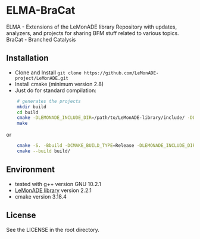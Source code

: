 # ELMA-BraCat
ELMA - Extensions of the LeMonADE library
Repository with updates, analyzers, and projects for sharing BFM stuff related to various topics.
BraCat - Branched Catalysis

## Installation

* Clone and Install `git clone https://github.com/LeMonADE-project/LeMonADE.git`
* Install cmake (minimum version 2.8)
* Just do for standard compilation:
 
````sh
    # generates the projects
    mkdir build
    cd build
    cmake -DLEMONADE_INCLUDE_DIR=/path/to/LeMonADE-library/include/ -DLEMONADE_LIBRARY_DIR=/path/to/LeMonADE-library/lib/ ..
    make
````
or

````sh
    cmake -S. -Bbuild -DCMAKE_BUILD_TYPE=Release -DLEMONADE_INCLUDE_DIR=/path/to/LeMonADE-library/include/ -DLEMONADE_LIBRARY_DIR=/path/to/LeMonADE-library/lib/
    cmake --build build/
````

## Environment
* tested with g++ version GNU 10.2.1
* [LeMonADE library](https://github.com/LeMonADE-project/LeMonADE/commit/0cd5499379a6abeab2f9e1c5f67b10edd288481b) version 2.2.1
* cmake version 3.18.4


## License

See the LICENSE in the root directory.

